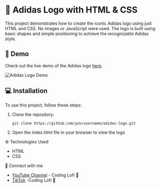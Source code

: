 # :running_shirt_with_sash: Adidas Logo with HTML & CSS

This project demonstrates how to create the iconic Adidas logo using just HTML and CSS. No images or JavaScript were used. The logo is built using basic shapes and simple positioning to achieve the recognizable Adidas style.

## :rocket: Demo

Check out the live demo of the Adidas logo [here]([https://drive.google.com/link-to-your-image](https://drive.google.com/file/d/1MfnoFsbGdv7AoPyJYdF878FbYbDb_yJG/view?usp=sharing)).

![Adidas Logo Demo]([https://drive.google.com/thumbnail-link-to-image](https://drive.google.com/file/d/1MfnoFsbGdv7AoPyJYdF878FbYbDb_yJG/view?usp=sharing))

## :computer: Installation

To use this project, follow these steps:

1. Clone the repository:
   ```bash
   git clone https://github.com/yourusername/adidas-logo.git
   ```
2. Open the index.html file in your browser to view the logo

:gear: Technologies Used

- HTML
- CSS

:link: Connect with me

- [YouTube Channel](https://www.youtube.com/@CodingLofi-H) - Coding Lofi :musical_note:
- [TikTok](https://www.tiktok.com/@codinglofi_h) -Coding Lofi :musical_note:
